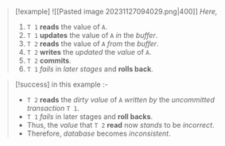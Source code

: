 >[!example] 
> ![[Pasted image 20231127094029.png|400]]
>*Here,*
>1. `T 1` **reads** the value of `A`.
>2. `T 1` **updates** the value of `A` *in* the *buffer*.
>3. `T 2` **reads** the value of `A` *from* the *buffer*.
>4. `T 2` **writes** the *updated* the *value* of `A`.
>5. `T 2` **commits**.
>6. `T 1` *fails* in *later stages* and **rolls back**.

>[!success] in this example :-
>- `T 2` **reads** the *dirty value* of `A` *written by* the *uncommitted transaction* `T 1`.
>- `T 1` *fails* in later stages and **roll backs**.
>- Thus, the *value* that `T 2` **read** now *stands* to be *incorrect*.
>- Therefore, *database* becomes *inconsistent*.